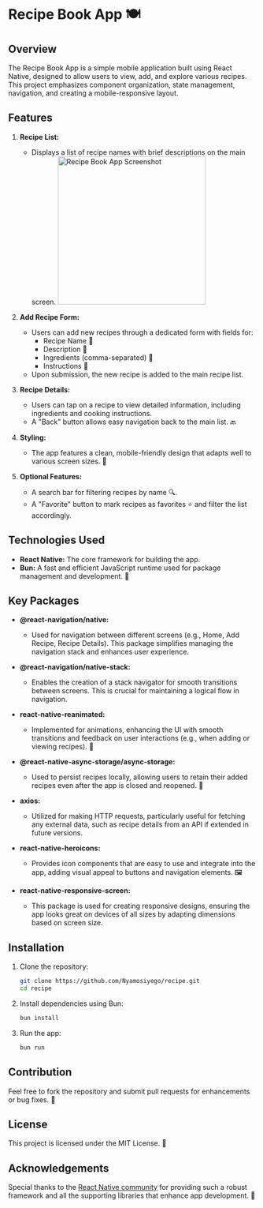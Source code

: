 
# Recipe Book App 🍽️

## Overview
The Recipe Book App is a simple mobile application built using React Native, designed to allow users to view, add, and explore various recipes. This project emphasizes component organization, state management, navigation, and creating a mobile-responsive layout.

## Features
1. **Recipe List:** 
   - Displays a list of recipe names with brief descriptions on the main screen.
     <img src="https://ecnxzvtyplnigjrbysia.supabase.co/storage/v1/object/public/recipe/Simulator%20Screenshot%20-%20iPhone%2015%20Pro%20Max%20-%202024-10-28%20at%2020.45.22.png" alt="Recipe Book App Screenshot" width="300"/>
   
2. **Add Recipe Form:** 
   - Users can add new recipes through a dedicated form with fields for:
     - Recipe Name 📝
     - Description 📖
     - Ingredients (comma-separated) 🥗
     - Instructions 🍳
   - Upon submission, the new recipe is added to the main recipe list.

3. **Recipe Details:** 
   - Users can tap on a recipe to view detailed information, including ingredients and cooking instructions.
   - A "Back" button allows easy navigation back to the main list. 🔙

4. **Styling:** 
   - The app features a clean, mobile-friendly design that adapts well to various screen sizes. 📱

5. **Optional Features:** 
   - A search bar for filtering recipes by name 🔍.
   - A "Favorite" button to mark recipes as favorites ⭐ and filter the list accordingly.

## Technologies Used
- **React Native:** The core framework for building the app.
- **Bun:** A fast and efficient JavaScript runtime used for package management and development. 🚀
  
## Key Packages
- **@react-navigation/native:** 
  - Used for navigation between different screens (e.g., Home, Add Recipe, Recipe Details). This package simplifies managing the navigation stack and enhances user experience.
  
- **@react-navigation/native-stack:** 
  - Enables the creation of a stack navigator for smooth transitions between screens. This is crucial for maintaining a logical flow in navigation.
  
- **react-native-reanimated:** 
  - Implemented for animations, enhancing the UI with smooth transitions and feedback on user interactions (e.g., when adding or viewing recipes). 🎉

- **@react-native-async-storage/async-storage:** 
  - Used to persist recipes locally, allowing users to retain their added recipes even after the app is closed and reopened. 💾

- **axios:** 
  - Utilized for making HTTP requests, particularly useful for fetching any external data, such as recipe details from an API if extended in future versions.

- **react-native-heroicons:** 
  - Provides icon components that are easy to use and integrate into the app, adding visual appeal to buttons and navigation elements. 🖼️

- **react-native-responsive-screen:** 
  - This package is used for creating responsive designs, ensuring the app looks great on devices of all sizes by adapting dimensions based on screen size.

## Installation
1. Clone the repository:
   ```bash
   git clone https://github.com/Nyamosiyego/recipe.git
   cd recipe
   ```

2. Install dependencies using Bun:
   ```bash
   bun install
   ```

3. Run the app:
   ```bash
   bun run
   ```

## Contribution
Feel free to fork the repository and submit pull requests for enhancements or bug fixes. 🤝

## License
This project is licensed under the MIT License. 📜

## Acknowledgements
Special thanks to the [React Native community](https://reactnative.dev/) for providing such a robust framework and all the supporting libraries that enhance app development. 🙌
